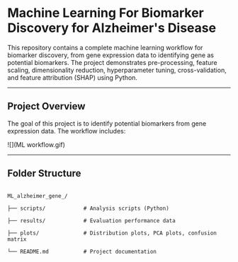 # Machine Learning For Biomarker Discovery for Alzheimer's Disease

This repository contains a complete machine learning workflow for biomarker discovery, from gene expression data to identifying gene as potential biomarkers. The project demonstrates pre-processing, feature scaling, dimensionality reduction, hyperparameter tuning, cross-validation, and feature attribution (SHAP) using Python.

---

## Project Overview



The goal of this project is to identify potential biomarkers from gene expression data. The workflow includes:

![](ML workflow.gif)

---

## Folder Structure

```

ML_alzheimer_gene_/

├── scripts/            # Analysis scripts (Python)

├── results/            # Evaluation performance data

├── plots/              # Distribution plots, PCA plots, confusion matrix

└── README.md           # Project documentation



